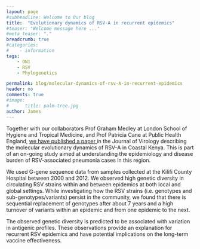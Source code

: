 ```yaml
---
layout: page
#subheadline: Welcome to Our blog
title:  "Evolutionary dynamics of RSV-A in recurrent epidemics"
#teaser: "Welcome message here ..."
#meta_teaser: "."
breadcrumb: true
#categories:
#    - information
tags:
    - ON1
    - RSV
    - Phylogenetics

permalink: blog/molecular-dynamics-of-rsv-A-in-recurrent-epidemics
header: no
comments: true
#image:
#      title: palm-tree.jpg
author: James
---
```


<p class="text-justify">

Together with our collaborators Prof Graham Medley at London School of Hygiene and Tropical Medicine,  and Prof Patricia Cane at Public Health England, <a href="http://jvi.asm.org/content/early/2016/02/26/JVI.03105-15.abstract" target="blank">we have published a paper </a> in the Journal of Virology describing the molecular evolutionary dynamics of RSV-A in Coastal Kenya. This is part of an on-going study aimed at understanding the epidemiology and disease burden of RSV-associated pneumonia cases in this region.</p>

<p class="text-justify">
We used G-gene sequence data from samples collected at the Kilifi County Hospital between 2000 and 2012.
We observed high genetic diversity in circulating RSV strains within and between epidemics at both local and global settings. While investigating how the RSV strains (i.e. genotypes and sub-genotypes/variants) persist in the community, we found that there is sequential replacement of genotypes after about 7 years and a high turnover of variants within an epidemic and from one epidemic to the next.
</p>


<p class="text-justify">
The observed genetic diversity is predicted to be associated with variation in antigenic profiles. These observations provide an explanation for recurrent RSV epidemics and have potential implications on the long-term vaccine effectiveness.
</p>


<section>

<figure>

</figure>
</section>

